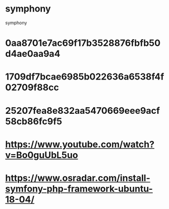 # symphony
symphony
# 0aa8701e7ac69f17b3528876fbfb50d4ae0aa9a4
# 1709df7bcae6985b022636a6538f4f02709f88cc
# 25207fea8e832aa5470669eee9acf58cb86fc9f5
# https://www.youtube.com/watch?v=Bo0guUbL5uo
# https://www.osradar.com/install-symfony-php-framework-ubuntu-18-04/
